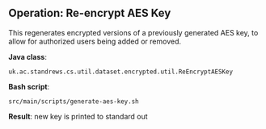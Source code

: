 ## Operation: Re-encrypt AES Key

This regenerates encrypted versions of a previously generated AES key, to allow for authorized users being added or
removed.

**Java class**:

    uk.ac.standrews.cs.util.dataset.encrypted.util.ReEncryptAESKey

**Bash script**:

    src/main/scripts/generate-aes-key.sh

**Result**: new key is printed to standard out
